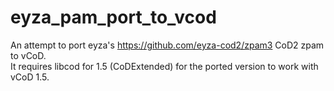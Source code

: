# eyza_pam_port_to_vcod
 An attempt to port eyza's https://github.com/eyza-cod2/zpam3 CoD2 zpam to vCoD.<br>
 It requires libcod for 1.5 (CoDExtended) for the ported version to work with vCoD 1.5.
